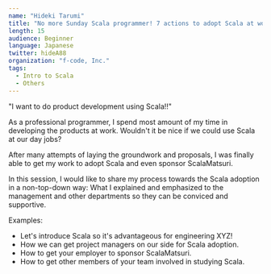 ```yaml
---
name: "Hideki Tarumi"
title: "No more Sunday Scala programmer! 7 actions to adopt Scala at work"
length: 15
audience: Beginner
language: Japanese
twitter: hideA88
organization: "f-code, Inc."
tags:
  - Intro to Scala
  - Others
---
```

"I want to do product development using Scala!!"

As a professional programmer, I spend most amount of my time in developing the products at work.
Wouldn't it be nice if we could use Scala at our day jobs?

After many attempts of laying the groundwork and proposals, I was finally able to get my work to adopt Scala and even sponsor ScalaMatsuri.

In this session, I would like to share my process towards the Scala adoption in a non-top-down way: What I explained and emphasized to the management and other departments so they can be conviced and supportive.

Examples:
- Let's introduce Scala so it's advantageous for engineering XYZ!
- How we can get project managers on our side for Scala adoption.
- How to get your employer to sponsor ScalaMatsuri.
- How to get other members of your team involved in studying Scala.
